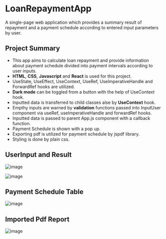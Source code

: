 # LoanRepaymentApp
A single-page web application which provides a summary result of repayment and a payment schedule according to entered input parameters by user.

## Project Summary
- This app aims to calculate loan repayment and provide information about payment schedule divided into payment intervals according to user inputs.
- **HTML**, **CSS**, **Javascript** and **React** is used for this project.
- UseState, UseEffect, UseContext, UseRef, UseImperativeHandle and ForwardRef hooks are utilized.
- **Dark mode** can be toggled from a button with the help of UseContext hook.
- Inputted data is transferred to child classes alse by **UseContext** hook.
- Empthy inputs are warned by **validation** functions passed into InputUser component via useRef, useImperativeHandle and forwardRef hooks.
- Inputted data is passed to parent App.js component with a callback function.
- Payment Schedule is shown with a pop up.
- Exporting pdf is utilized for payment schedule by jspdf library.
- Styling is done by plain css.

## UserInput and Result

![image](https://user-images.githubusercontent.com/95534656/190895425-6cb06f9e-6414-4d42-b42a-f9ef8376e010.png)

![image](https://user-images.githubusercontent.com/95534656/190895469-c42a42ab-4bb9-42e2-bd6d-4ac4c0051dc3.png)

## Payment Schedule Table

![image](https://user-images.githubusercontent.com/95534656/190895494-9932995e-7a9c-4102-989b-d4da850f914e.png)

## Imported Pdf Report

![image](https://user-images.githubusercontent.com/95534656/190895525-7f7800f5-3b8b-403c-bc1f-f1aab2d7be3d.png)


